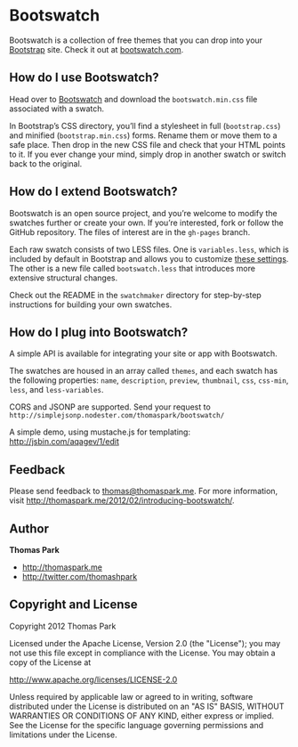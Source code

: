 Bootswatch
==========

Bootswatch is a collection of free themes that you can drop into your [Bootstrap](http://twitter.github.com/bootstrap/) site. Check it out at [bootswatch.com](http://bootswatch.com).

How do I use Bootswatch?
-----
Head over to [Bootswatch](http://bootswatch.com) and download the `bootswatch.min.css` file associated with a swatch.

In Bootstrap’s CSS directory, you’ll find a stylesheet in full (`bootstrap.css`) and minified (`bootstrap.min.css`) forms. Rename them or move them to a safe place. Then drop in the new CSS file and check that your HTML points to it. If you ever change your mind, simply drop in another swatch or switch back to the original.

How do I extend Bootswatch?
------
Bootswatch is an open source project, and you’re welcome to modify the swatches further or create your own. If you’re interested, fork or follow the GitHub repository. The files of interest are in the `gh-pages` branch.

Each raw swatch consists of two LESS files. One is `variables.less`, which is included by default in Bootstrap and allows you to customize [these settings](http://twitter.github.com/bootstrap/less.html#variables). The other is a new file called `bootswatch.less` that introduces more extensive structural changes.

Check out the README in the `swatchmaker` directory for step-by-step instructions for building your own swatches.

How do I plug into Bootswatch?
-----

A simple API is available for integrating your site or app with Bootswatch.

The swatches are housed in an array called `themes`, and each swatch has the following properties:  `name`, `description`, `preview`, `thumbnail`, `css`, `css-min`, `less`, and `less-variables`.

CORS and JSONP are supported. Send your request to `http://simplejsonp.nodester.com/thomaspark/bootswatch/`

A simple demo, using mustache.js for templating: http://jsbin.com/aqagev/1/edit


Feedback
------
Please send feedback to thomas@thomaspark.me. For more information, visit http://thomaspark.me/2012/02/introducing-bootswatch/.

Author
------
**Thomas Park**

+ http://thomaspark.me
+ http://twitter.com/thomashpark

Copyright and License
----
Copyright 2012 Thomas Park

Licensed under the Apache License, Version 2.0 (the "License"); you may not use this file except in compliance with the License. You may obtain a copy of the License at

http://www.apache.org/licenses/LICENSE-2.0

Unless required by applicable law or agreed to in writing, software distributed under the License is distributed on an "AS IS" BASIS, WITHOUT WARRANTIES OR CONDITIONS OF ANY KIND, either express or implied. See the License for the specific language governing permissions and limitations under the License.